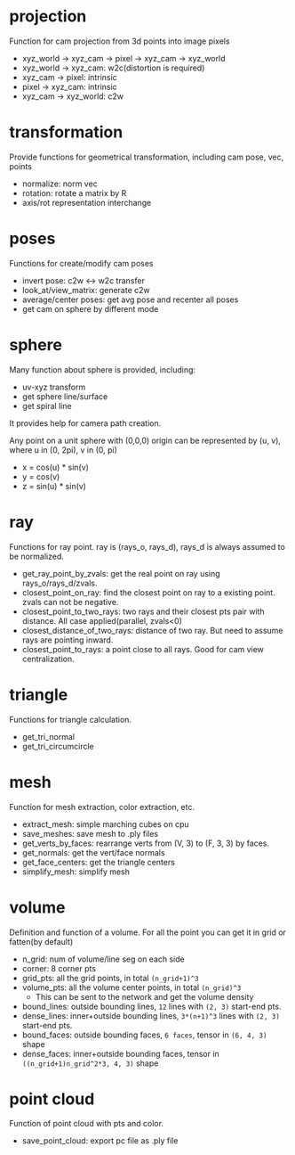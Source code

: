 # projection
Function for cam projection from 3d points into image pixels
- xyz_world -> xyz_cam -> pixel -> xyz_cam -> xyz_world
- xyz_world -> xyz_cam: w2c(distortion is required)
- xyz_cam -> pixel: intrinsic
- pixel -> xyz_cam: intrinsic
- xyz_cam -> xyz_world: c2w

# transformation
Provide functions for geometrical transformation, including cam pose, vec, points
- normalize: norm vec
- rotation: rotate a matrix by R
- axis/rot representation interchange

# poses
Functions for create/modify cam poses
- invert pose: c2w <-> w2c transfer
- look_at/view_matrix: generate c2w
- average/center poses: get avg pose and recenter all poses
- get cam on sphere by different mode

# sphere
Many function about sphere is provided, including:
- uv-xyz transform
- get sphere line/surface
- get spiral line

It provides help for camera path creation.

Any point on a unit sphere with (0,0,0) origin can be represented by (u, v),
where u in (0, 2pi), v in (0, pi)
- x = cos(u) * sin(v)
- y = cos(v)
- z = sin(u) * sin(v)

# ray
Functions for ray point. ray is (rays_o, rays_d), rays_d is always assumed to be normalized.
- get_ray_point_by_zvals: get the real point on ray using rays_o/rays_d/zvals.
- closest_point_on_ray: find the closest point on ray to a existing point. zvals can not be negative.
- closest_point_to_two_rays: two rays and their closest pts pair with distance. All case applied(parallel, zvals<0)
- closest_distance_of_two_rays: distance of two ray. But need to assume rays are pointing inward.
- closest_point_to_rays: a point close to all rays. Good for cam view centralization.

# triangle
Functions for triangle calculation.
- get_tri_normal
- get_tri_circumcircle

# mesh
Function for mesh extraction, color extraction, etc.
- extract_mesh: simple marching cubes on cpu
- save_meshes: save mesh to .ply files
- get_verts_by_faces: rearrange verts from (V, 3) to (F, 3, 3) by faces.
- get_normals: get the vert/face normals
- get_face_centers: get the triangle centers
- simplify_mesh: simplify mesh

# volume
Definition and function of a volume. For all the point you can get it in grid or fatten(by default)
- n_grid: num of volume/line seg on each side
- corner: 8 corner pts
- grid_pts: all the grid points, in total `(n_grid+1)^3`
- volume_pts: all the volume center points, in total `(n_grid)^3`
  - This can be sent to the network and get the volume density
- bound_lines: outside bounding lines, `12` lines with `(2, 3)` start-end pts.
- dense_lines: inner+outside bounding lines, `3*(n+1)^3` lines with `(2, 3)` start-end pts.
- bound_faces: outside bounding faces, `6 faces`, tensor in `(6, 4, 3)` shape
- dense_faces: inner+outside bounding faces, tensor in `((n_grid+1)n_grid^2*3, 4, 3)` shape

# point cloud
Function of point cloud with pts and color.
- save_point_cloud: export pc file as .ply file
